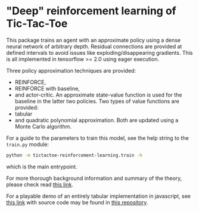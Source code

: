 # "Deep" reinforcement learning of Tic-Tac-Toe

This package trains an agent with an approximate policy using a dense neural network of arbitrary depth. Residual
connections are provided at defined intervals to avoid issues like exploding/disappearing gradients. This is all
implemented in tensorflow >= 2.0 using eager execution.

Three policy approximation techniques are provided:
- REINFORCE,
- REINFORCE with baseline,
- and actor-critic.
An approximate state-value function is used for the baseline in the latter two policies. Two types of value functions
are provided:
- tabular
- and quadratic polynomial approximation.
Both are updated using a Monte Carlo algorithm.

For a guide to the parameters to train this model, see the help string to the `train.py` module:
```sh
python -m tictactoe-reinforcement-learning.train -h
```
which is the main entrypoint.

For more thorough background information and summary of the theory, please check read 
[this link](http://joelkaardal.com/links/tutorials/tictactoe.html).

For a playable demo of an entirely tabular implementation in javascript, see 
[this link](http://joelkaardal.com/links/demos/xo-rl-js/xo.html) with source code may be found in
[this repository](https://github.com/jkaardal/xo-rl-js).